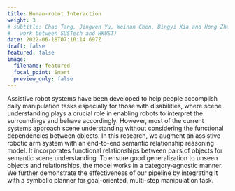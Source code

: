 ```yaml
---
title: Human-robot Interaction
weight: 3
# subtitle: Chao Tang, Jingwen Yu, Weinan Chen, Bingyi Xia and Hong Zhang (a joint
#   work between SUSTech and HKUST)
date: 2022-06-18T07:10:14.697Z
draft: false
featured: false
image:
  filename: featured
  focal_point: Smart
  preview_only: false
---
```

Assistive robot systems have been developed to help people accomplish daily manipulation tasks especially for those with disabilities, where scene understanding plays a crucial role in enabling robots to interpret the surroundings and behave accordingly. However, most of the current systems approach scene understanding without considering the functional dependencies between objects. In this research, we augment an assistive robotic arm system with an end-to-end semantic relationship reasoning model. It incorporates functional relationships between pairs of objects for semantic scene understanding. To ensure good generalization to unseen objects and relationships, the model works in a category-agnostic manner.  We further demonstrate the effectiveness of our pipeline by integrating it with a symbolic planner for goal-oriented, multi-step manipulation task.